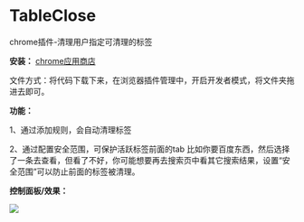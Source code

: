 # TableClose
chrome插件-清理用户指定可清理的标签

**安装：**
[chrome应用商店](https://chrome.google.com/webstore/detail/tabautoclose/gkcmhaemnhadicgpdfhokobadnknaaka?hl=zh-CN&authuser=0)

文件方式：将代码下载下来，在浏览器插件管理中，开启开发者模式，将文件夹拖进去即可。

**功能：**

1、通过添加规则，会自动清理标签

2、通过配置安全范围，可保护活跃标签前面的tab
比如你要百度东西，然后选择了一条去查看，但看了不好，你可能想要再去搜索页中看其它搜索结果，设置“安全范围”可以防止前面的标签被清理。 

**控制面板/效果：**

![](https://cdn.jsdelivr.net/gh/18476305640/typora@master/images/2023/07/03/1688389165854.png)


